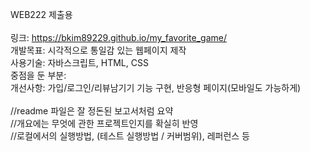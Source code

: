 WEB222 제출용
<br>
<br>링크: https://bkim89229.github.io/my_favorite_game/ 
<br>개발목표: 시각적으로 통일감 있는 웹페이지 제작
<br>사용기술: 자바스크립트, HTML, CSS
<br>중점을 둔 부분: 
<br>개선사항: 가입/로그인/리뷰남기기 기능 구현, 반응형 페이지(모바일도 가능하게)
<br>
<br>//readme 파일은 잘 정돈된 보고서처럼 요약
<br>//개요에는 무엇에 관한 프로젝트인지를 확실히 반영
<br>//로컬에서의 실행방법, (테스트 실행방법 / 커버범위), 레퍼런스 등 
